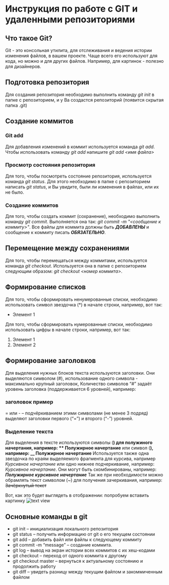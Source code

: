 # Инструкция по работе с GIT и удаленными репозиториями

## Что такое Git?

Git - это консольная утилита, для отслеживания и ведения истории изменения файлов, в вашем проекте. Чаще всего его используют для кода, но можно и для других файлов. Например, для картинок - полезно для дизайнеров.

## Подготовка репозитория

Для создания репозитория необходимо выполнить команду *git init* в папке с репозиторием, и у Ва создастся репозиторий (появится скрытая папка .git)

## Создание коммитов

### Git add

Для добавления изменений в коммит используется команда *git add*. Чтобы использовать команду *git add* напишите *git add <имя файла>*

### Просмотр состояния репозитория

Для того, чтобы посмотреть состояние репозитория, используется команда *git status*. Для этого необходимо в папке с репозиторием написать *git status*, и Вы увидите, были ли изменения в файлах, или их не было. 

### Создание коммитов 

Для того, чтобы создать коммит (сохранение), необходимо выполнить команду *git commit*. Выполняется она так: *git commit -m "<сообщение к коммиту>"*. Все файлы для коммита должны быть ***ДОБАВЛЕНЫ*** и сообщение к коммиту писать ***ОБЯЗАТЕЛЬНО***.

## Перемещение между сохранениями

Для того, чтобы перемещаться между коммитами, используется команда *git checkout*. Используется она в папке с репозиторием следующим образом: *git checkout <номер коммита>*. 

## Формирование списков

Для того, чтобы сформировать ненумерованные списки, необходимо использовать символ звездочка (*) в начале строки, например, вот так:

* Элемент 1 

Для того, чтобы сформировать нумерованные списки, необходимо использовать цифры в начале строки, например, вот так:

1. Элемент 1
2. Элемент 2

## Формирование заголовков

Для выделения нужных блоков текста используются заголовки. Они выделяются символом (#), использование одного символа - максимально крупный заголовок, Количество символов “#” задаёт уровень заголовка
(поддерживается 6 уровней), например:

### заголовок пример

= или - – подчёркиванием этими символами (не менее 3 подряд) выделяют заголовки
первого (“=”) и второго (“-”) уровней.

### Выделение текста

Для выделения в тексте используются символы (**) для полужиного начертания, например: ** Полужирное начертание** или символ (__), например:  __ Полужирное начертание__
Используется также одна звездочка по краям выделяемого фрагмента для курсива, например *Курсивное начертание* или одно нижнее подчеркивание, например:  _Курсивное начертание_. Они могут быть скомбинированы, например: 
 ***Полужирное курсивное начертание***
Так же при необходимости можно обрамлять текст символом (~) для получения зачеркивания, например:  ~~Зачёркнутый текст~~

Вот, как это будет выглядеть в отображении:
попробуем вставить картинку
![text view](text%20view.jpg)

## Основные команды в git

* git init – инициализация локального репозитория
* git status – получить информацию от git о его текущем состоянии
* git add – добавить файл или файлы к следующему коммиту
* git commit -m “message” – создание коммита.
* git log – вывод на экран истории всех коммитов с их хеш-кодами
* git checkout – переход от одного коммита к другому
* git checkout master – вернуться к актуальному состоянию и продолжить работу
* git diff – увидеть разницу между текущим файлом и закоммиченным файлом
